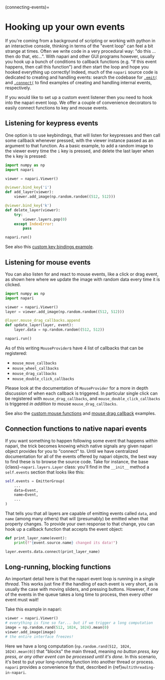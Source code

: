 (connecting-events)=

# Hooking up your own events

If you're coming from a background of scripting or working with python in an
interactive console, thinking in terms of the "event loop" can feel a bit
strange at times. Often we write code in a very procedural way: "do this ...
then do that, etc...". With napari and other GUI programs however, usually you
hook up a bunch of conditions to callback functions (e.g. "If this event
happens, then call this function") and *then* start the loop and hope you hooked
everything up correctly!  Indeed, much of the ``napari`` source code is
dedicated to creating and handling events: search the codebase for
[`.emit(`](https://github.com/napari/napari/search?q=%22.emit%28%22&type=code)
and
[`.connect(`](https://github.com/napari/napari/search?q=%22.connect%28%22&type=code)
to find examples of creating and handling internal events, respectively.

If you would like to set up a custom event listener then you need to hook into
the napari event loop. We offer a couple of convenience decorators to easily
connect functions to key and mouse events.

## Listening for keypress events

One option is to use keybindings, that will listen for keypresses and then call
some callback whenever pressed, with the viewer instance passed as an argument
to that function. As a basic example, to add a random image to the viewer every
time the `i` key is pressed, and delete the last layer when the `k` key is
pressed:

```python
import numpy as np
import napari

viewer = napari.Viewer()

@viewer.bind_key('i')
def add_layer(viewer):
    viewer.add_image(np.random.random((512, 512)))

@viewer.bind_key('k')
def delete_layer(viewer):
    try:
        viewer.layers.pop(0)
    except IndexError:
        pass

napari.run()
```

See also this [custom key bindings
example](https://github.com/napari/napari/blob/main/examples/custom_key_bindings.py).

## Listening for mouse events

You can also listen for and react to mouse events, like a click or drag event,
as shown here where we update the image with random data every time it is
clicked.

```python
import numpy as np
import napari

viewer = napari.Viewer()
layer = viewer.add_image(np.random.random((512, 512)))

@layer.mouse_drag_callbacks.append
def update_layer(layer, event):
    layer.data = np.random.random((512, 512))

napari.run()
```

As of this writing `MouseProvider`s have 4 list of callbacks that can be registered:

   - `mouse_move_callbacks`
   - `mouse_wheel_callbacks`
   - `mouse_drag_callbacks`
   - `mouse_double_click_callbacks`

Please look at the documentation of `MouseProvider` for a more in depth
discussion of when each callback is triggered. In particular single click can be
registered with `mouse_drag_callbacks`, and `mouse_double_click_callbacks` is
triggered _in addition to_ mouse `mouse_drag_callbacks`.

See also the [custom mouse
functions](https://github.com/napari/napari/blob/main/examples/custom_mouse_functions.py)
and [mouse drag
callback](https://github.com/napari/napari/blob/main/examples/mouse_drag_callback.py)
examples.

## Connection functions to native napari events

If you want something to happen following some event that happens *within*
napari, the trick becomes knowing which native signals any given napari object
provides for you to "connect" to.  Until we have centralized documentation for
all of the events offered by napari objects, the best way to find these is to
browse the source code.  Take for instance, the base
{class}`~napari.layers.Layer` class: you'll find in the `__init__` method a
``self.events`` section that looks like this:

```python
self.events = EmitterGroup(
    ...
    data=Event,
    name=Event,
    ...
)
```

That tells you that all layers are capable of emitting events called `data`, and
`name` (among many others) that will (presumably) be emitted when that property
changes. To provide your own response to that change, you can hook up a callback
function that accepts the event object:

```python
def print_layer_name(event):
    print(f"{event.source.name} changed its data!")

layer.events.data.connect(print_layer_name)
```

## Long-running, blocking functions

An important detail here is that the napari event loop is running in a *single
thread*.  This works just fine if the handling of each event is very short, as
is usually the case with moving sliders, and pressing buttons.  However, if one
of the events in the queue takes a long time to process, then every other event
must wait!

Take this example in napari:

```python
viewer = napari.Viewer()
# everything is fine so far... but if we trigger a long computation
image = np.random.rand(512, 1024, 1024).mean(0)
viewer.add_image(image)
# the entire interface freezes!
```

Here we have a long computation (`np.random.rand(512, 1024, 1024).mean(0)`) that
"blocks" the main thread, meaning *no button press, key press, or any other
event can be processed until it's done*.  In this scenario, it's best to put
your long-running function into another thread or process.  `napari` provides a
convenience for that, described in {ref}`multithreading-in-napari`.
